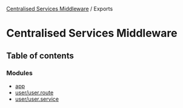 [Centralised Services Middleware](README.md) / Exports

# Centralised Services Middleware

## Table of contents

### Modules

- [app](modules/app.md)
- [user/user.route](modules/user_user_route.md)
- [user/user.service](modules/user_user_service.md)
